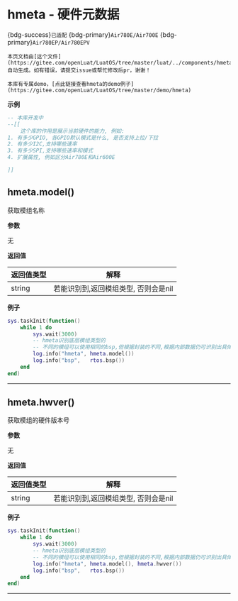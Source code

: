# hmeta - 硬件元数据

{bdg-success}`已适配` {bdg-primary}`Air780E/Air700E` {bdg-primary}`Air780EP/Air780EPV`

```{note}
本页文档由[这个文件](https://gitee.com/openLuat/LuatOS/tree/master/luat/../components/hmeta/luat_lib_hmeta.c)自动生成。如有错误，请提交issue或帮忙修改后pr，谢谢！
```

```{tip}
本库有专属demo，[点此链接查看hmeta的demo例子](https://gitee.com/openLuat/LuatOS/tree/master/demo/hmeta)
```

**示例**

```lua
-- 本库开发中
--[[
    这个库的作用是展示当前硬件的能力, 例如:
1. 有多少GPIO, 各GPIO默认模式是什么, 是否支持上拉/下拉
2. 有多少I2C,支持哪些速率
3. 有多少SPI,支持哪些速率和模式
4. 扩展属性, 例如区分Air780E和Air600E

]]

```

## hmeta.model()



获取模组名称

**参数**

无

**返回值**

|返回值类型|解释|
|-|-|
|string|若能识别到,返回模组类型, 否则会是nil|

**例子**

```lua
sys.taskInit(function()
    while 1 do
        sys.wait(3000)
        -- hmeta识别底层模组类型的
        -- 不同的模组可以使用相同的bsp,但根据封装的不同,根据内部数据仍可识别出具体模块
        log.info("hmeta", hmeta.model())
        log.info("bsp",   rtos.bsp())
    end
end)

```

---

## hmeta.hwver()



获取模组的硬件版本号

**参数**

无

**返回值**

|返回值类型|解释|
|-|-|
|string|若能识别到,返回模组类型, 否则会是nil|

**例子**

```lua
sys.taskInit(function()
    while 1 do
        sys.wait(3000)
        -- hmeta识别底层模组类型的
        -- 不同的模组可以使用相同的bsp,但根据封装的不同,根据内部数据仍可识别出具体模块
        log.info("hmeta", hmeta.model(), hmeta.hwver())
        log.info("bsp",   rtos.bsp())
    end
end)

```

---

